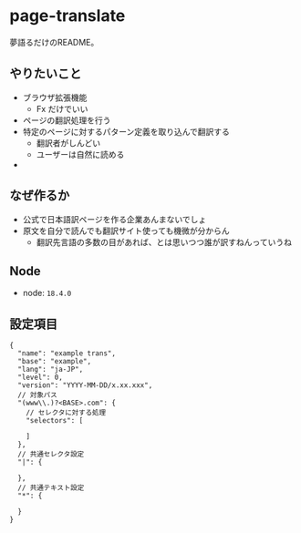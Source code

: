 # page-translate

夢語るだけのREADME。

## やりたいこと

* ブラウザ拡張機能
  * Fx だけでいい
* ページの翻訳処理を行う
* 特定のページに対するパターン定義を取り込んで翻訳する
  * 翻訳者がしんどい
  * ユーザーは自然に読める
*

## なぜ作るか

* 公式で日本語訳ページを作る企業あんまないでしょ
* 原文を自分で読んでも翻訳サイト使っても機微が分からん
  * 翻訳先言語の多数の目があれば、とは思いつつ誰が訳すねんっていうね

## Node

* node: `18.4.0`

## 設定項目

```jsonc
{
  "name": "example trans",
  "base": "example",
  "lang": "ja-JP",
  "level": 0,
  "version": "YYYY-MM-DD/x.xx.xxx",
  // 対象パス
  "(www\\.)?<BASE>.com": {
    // セレクタに対する処理
    "selectors": [
      
    ]
  },
  // 共通セレクタ設定
  "|": {

  },
  // 共通テキスト設定
  "*": {

  }
}
```
